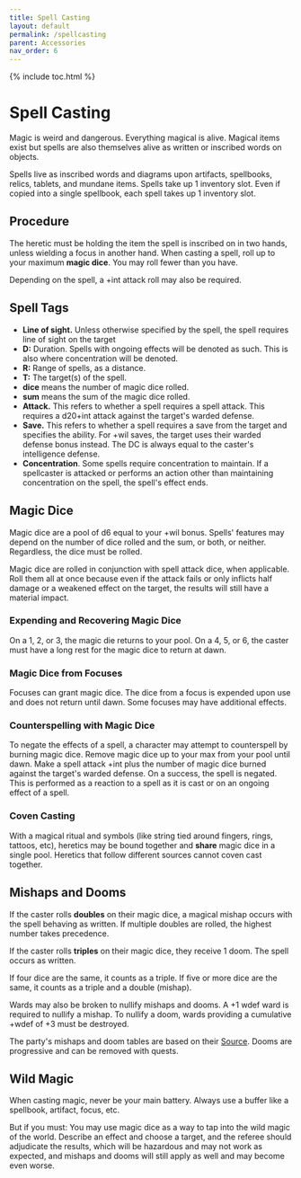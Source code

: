 ```yaml
---
title: Spell Casting
layout: default
permalink: /spellcasting
parent: Accessories
nav_order: 6
---
```


{% include toc.html %}

# Spell Casting

Magic is weird and dangerous. Everything magical is alive. Magical items exist but spells are also themselves alive as written or inscribed words on objects.  

Spells live as inscribed words and diagrams upon artifacts, spellbooks, relics, tablets, and mundane items. Spells take up 1 inventory slot. Even if copied into a single spellbook, each spell takes up 1 inventory slot. 

## Procedure

The heretic must be holding the item the spell is inscribed on in two hands, unless wielding a focus in another hand. When casting a spell, roll up to your maximum **magic dice**. You may roll fewer than you have. 

Depending on the spell, a +int attack roll may also be required.


## Spell Tags
- **Line of sight.** Unless otherwise specified by the spell, the spell requires line of sight on the target
- **D:** Duration. Spells with ongoing effects will be denoted as such. This is also where concentration will be denoted. 
- **R:** Range of spells, as a distance.
- **T:** The target(s) of the spell. 
- **dice** means the number of magic dice rolled. 
- **sum** means the sum of the magic dice rolled. 
- **Attack.** This refers to whether a spell requires a spell attack. This requires a d20+int attack against the target's warded defense.
- **Save.** This refers to whether a spell requires a save from the target and specifies the ability. For +wil saves, the target uses their warded defense bonus instead. The DC is always equal to the caster's intelligence defense. 
- **Concentration**. Some spells require concentration to maintain. If a spellcaster is attacked or performs an action other than maintaining concentration on the spell, the spell's effect ends. 

## Magic Dice
Magic dice are a pool of d6 equal to your +wil bonus. Spells' features may depend on the number of dice rolled and the sum, or both, or neither. Regardless, the dice must be rolled.

Magic dice are rolled in conjunction with spell attack dice, when applicable. Roll them all at once because even if the attack fails or only inflicts half damage or a weakened effect on the target, the results will still have a material impact.

### Expending and Recovering Magic Dice
On a 1, 2, or 3, the magic die returns to your pool. On a 4, 5, or 6, the caster must have a long rest for the magic dice to return at dawn.

### Magic Dice from Focuses

Focuses can grant magic dice. The dice from a focus is expended upon use and does not return until dawn. Some focuses may have additional effects. 

### Counterspelling with Magic Dice

To negate the effects of a spell, a character may attempt to counterspell by burning magic dice. Remove magic dice up to your max from your pool until dawn. Make a spell attack +int plus the number of magic dice burned against the target's warded defense. On a success, the spell is negated. This is performed as a reaction to a spell as it is cast or on an ongoing effect of a spell.

### Coven Casting
With a magical ritual and symbols (like string tied around fingers, rings, tattoos, etc), heretics may be bound together and **share** magic dice in a single pool. Heretics that follow different sources cannot coven cast together.

## Mishaps and Dooms

If the caster rolls **doubles** on their magic dice, a magical mishap occurs with the spell behaving as written. If multiple doubles are rolled, the highest number takes precedence.

If the caster rolls **triples** on their magic dice, they receive 1 doom. The spell occurs as written. 

If four dice are the same, it counts as a triple. If five or more dice are the same, it counts as a triple and a double (mishap). 

Wards may also be broken to nullify mishaps and dooms. A +1 wdef ward is required to nullify a mishap. To nullify a doom, wards providing a cumulative +wdef of +3 must be destroyed. 

The party's mishaps and doom tables are based on their [Source](Source). Dooms are progressive and can be removed with quests. 


## Wild Magic
When casting magic, never be your main battery. Always use a buffer like a spellbook, artifact, focus, etc. 

But if you must: You may use magic dice as a way to tap into the wild magic of the world. Describe an effect and choose a target, and the referee should adjudicate the results, which will be hazardous and may not work as expected, and mishaps and dooms will still apply as well and may become even worse. 
